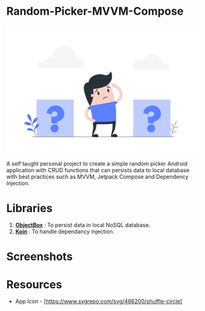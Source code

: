 # Random-Picker-MVVM-Compose
<p>
  <img src="assets/make_decision.jpg">
</p>
A self taught personal project to create a simple random picker Android application with CRUD functions that can persists data to local database with best practices such as MVVM, Jetpack Compose and Dependency Injection.

# Libraries
1. <a href="https://github.com/objectbox/objectbox-java"><strong>ObjectBox</strong></a> : To persist data in local NoSQL database.
2. <a href="https://github.com/InsertKoinIO/koin"><strong>Koin</strong></a> : To handle dependancy injection.

# Screenshots

# Resources
- App Icon - [https://www.svgrepo.com/svg/466200/shuffle-circle]

